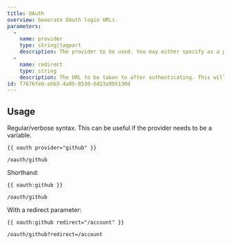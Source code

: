 ```yaml
---
title: OAuth
overview: Generate OAuth login URLs.
parameters:
  -
    name: provider
    type: string|tagpart
    description: The provider to be used. You may either specify as a parameter or as a tagpart for shorthand. eg. `{{ oauth provider="github" }}` or `{{ oauth:github }}`
  -
    name: redirect
    type: string
    description: The URL to be taken to after authenticating. This will be appending onto the generated URL as a query parameter.
id: f7676fe0-abb3-4a05-8530-6d23a9b5130d
---
```

## Usage

Regular/verbose syntax. This can be useful if the provider needs to be a variable.

```
{{ oauth provider="github" }}
```

``` .language-output
/oauth/github
```

Shorthand:

```
{{ oauth:github }}
```

``` .language-output
/oauth/github
```

With a redirect parameter:

```
{{ oauth:github redirect="/account" }}
```

``` .language-output
/oauth/github?redirect=/account
```

